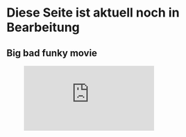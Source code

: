 # Diese Seite ist aktuell noch in Bearbeitung

## Big bad funky movie

<figure class="video_container">
  <iframe src="https://www.youtube.com/watch?v=yiPe1gTCtbs" frameborder="0" allowfullscreen="true"> </iframe>
</figure>

